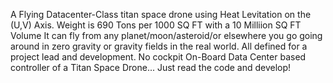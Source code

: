 A Flying Datacenter-Class titan space drone using Heat Levitation on the (U,V) Axis. Weight is 690 Tons per 1000 SQ FT with a 10 Milliion SQ FT Volume
 It can fly from any planet/moon/asteroid/or elsewhere you go going around in zero gravity or gravity fields in the real world.
 All defined for a project lead and development.
 No cockpit 
 On-Board Data Center based controller of a Titan  Space Drone...
Just read the code and develop!
 
